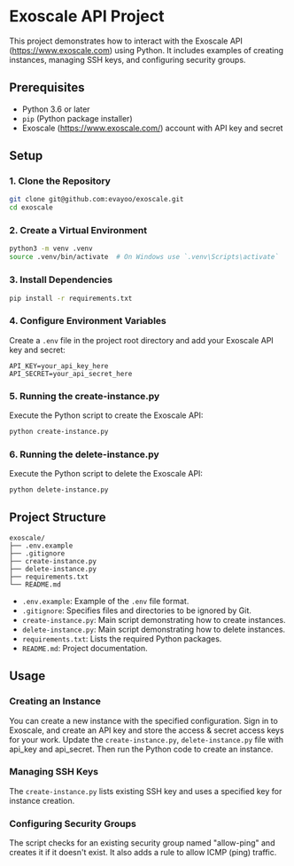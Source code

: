 # Exoscale API Project

This project demonstrates how to interact with the Exoscale API (https://www.exoscale.com) using Python. It includes examples of creating instances, managing SSH keys, and configuring security groups.

## Prerequisites

- Python 3.6 or later
- `pip` (Python package installer)
- Exoscale (https://www.exoscale.com/) account with API key and secret

## Setup

### 1. Clone the Repository

```sh
git clone git@github.com:evayoo/exoscale.git
cd exoscale
```

### 2. Create a Virtual Environment

```sh
python3 -m venv .venv
source .venv/bin/activate  # On Windows use `.venv\Scripts\activate`
```

### 3. Install Dependencies

```sh
pip install -r requirements.txt
```

### 4. Configure Environment Variables

Create a `.env` file in the project root directory and add your Exoscale API key and secret:

```plaintext
API_KEY=your_api_key_here
API_SECRET=your_api_secret_here
```

### 5. Running the create-instance.py

Execute the Python script to create the Exoscale API:

```sh
python create-instance.py
```

### 6. Running the delete-instance.py

Execute the Python script to delete the Exoscale API:

```sh
python delete-instance.py
```

## Project Structure

```
exoscale/
├── .env.example
├── .gitignore
├── create-instance.py
├── delete-instance.py
├── requirements.txt
└── README.md
```

- `.env.example`: Example of the `.env` file format.
- `.gitignore`: Specifies files and directories to be ignored by Git.
- `create-instance.py`: Main script demonstrating how to create instances.
- `delete-instance.py`: Main script demonstrating how to delete instances.
- `requirements.txt`: Lists the required Python packages.
- `README.md`: Project documentation.

## Usage

### Creating an Instance

You can create a new instance with the specified configuration. Sign in to Exoscale, and create an API key and store the access & secret access keys for your work. Update the `create-instance.py`,  `delete-instance.py` file with api_key and api_secret. Then run the Python code to create an instance. 

### Managing SSH Keys

The `create-instance.py` lists existing SSH key and uses a specified key for instance creation.

### Configuring Security Groups

The script checks for an existing security group named "allow-ping" and creates it if it doesn't exist. It also adds a rule to allow ICMP (ping) traffic.
